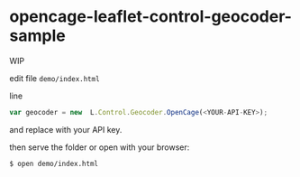 # opencage-leaflet-control-geocoder-sample

WIP

edit file `demo/index.html`

line

```js
var geocoder = new  L.Control.Geocoder.OpenCage(<YOUR-API-KEY>);

```

and replace with your API key.

then serve the folder or open with your browser:

```bash
$ open demo/index.html
```
